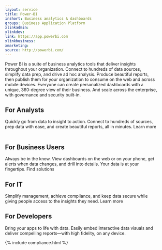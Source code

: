 ```yaml
---
layout: service
title: Power-BI
inshort: Business analytics & dashboards
groups: Business Application Platform
xlinkadmin: 
xlinkdev: 
link: https://app.powerbi.com
xlinkbusiness: 
xmarketing: 
source: http://powerbi.com/
---
```

Power BI is a suite of business analytics tools that deliver insights throughout your organization. Connect to hundreds of data sources, simplify data prep, and drive ad hoc analysis. Produce beautiful reports, then publish them for your organization to consume on the web and across mobile devices. Everyone can create personalized dashboards with a unique, 360-degree view of their business. And scale across the enterprise, with governance and security built-in.

## For Analysts
Quickly go from data to insight to action. Connect to hundreds of sources, prep data with ease, and create beautiful reports, all in minutes.
Learn more   

## For Business Users
Always be in the know. View dashboards on the web or on your phone, get alerts when data changes, and drill into details. Your data is at your fingertips.
Find solutions   

## For IT
Simplify management, achieve compliance, and keep data secure while giving people access to the insights they need.
Learn more 

## For Developers
Bring your apps to life with data. Easily embed interactive data visuals and deliver compelling reports—with high fidelity, on any device.

{% include compliance.html %}
